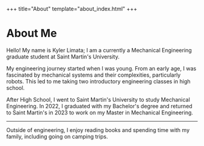 +++
title="About"
template="about_index.html"
+++

# About Me

Hello! My name is Kyler Limata; I am a currently a Mechanical Engineering graduate student at Saint Martin's University.

My engineering journey started when I was young. From an early age, I was fascinated by mechanical systems and their complexities, particularly robots. This led to me taking two introductory engineering classes in high school.

After High School, I went to Saint Martin's University to study Mechanical Engineering. In 2022, I graduated with my Bachelor's degree and returned to Saint Martin's in 2023 to work on my Master in Mechanical Engineering.

------

Outside of engineering, I enjoy reading books and spending time with my family, including going on camping trips.